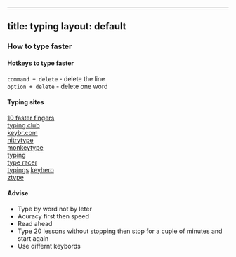 
---
title: typing 
layout: default
---
### How to type faster
#### Hotkeys to type faster  
`command + delete` - delete the line  
`option + delete` - delete one word  

#### Typing sites
[10 faster fingers](https://10fastfingers.com/)  
[typing club](https://www.typingclub.com)  
[keybr.com](https://www.keybr.com/)  
[nitrytype](https://www.nitrotype.com/)  
[monkeytype](https://monkeytype.com)  
[typing](https://www.typing.com/)  
[type racer](https://play.typeracer.com/)  
[typings](https://typings.gg/)
[keyhero](https://www.keyhero.com/)  
[ztype](https://zty.pe/)  

#### Advise
 * Type by word not by leter  
 * Acuracy first then speed  
 * Read ahead  
 * Type 20 lessons without stopping then stop for a cuple of minutes and start again  
 * Use differnt keybords  

